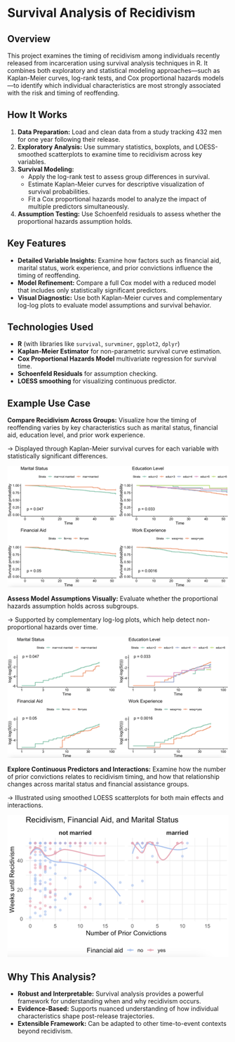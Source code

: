 
# Survival Analysis of Recidivism

## Overview

This project examines the timing of recidivism among individuals recently released from incarceration using survival analysis techniques in R. It combines both exploratory and statistical modeling approaches—such as Kaplan-Meier curves, log-rank tests, and Cox proportional hazards models—to identify which individual characteristics are most strongly associated with the risk and timing of reoffending.

## How It Works

1. **Data Preparation:** Load and clean data from a study tracking 432 men for one year following their release.
2. **Exploratory Analysis:**  Use summary statistics, boxplots, and LOESS-smoothed scatterplots to examine time to recidivism across key variables.
3. **Survival Modeling:**
   - Apply the log-rank test to assess group differences in survival.
   - Estimate Kaplan-Meier curves for descriptive visualization of survival probabilities.
   - Fit a Cox proportional hazards model to analyze the impact of multiple predictors simultaneously.
4. **Assumption Testing:** Use Schoenfeld residuals to assess whether the proportional hazards assumption holds.

## Key Features

- **Detailed Variable Insights:** Examine how factors such as financial aid, marital status, work experience, and prior convictions influence the timing of reoffending.
- **Model Refinement:** Compare a full Cox model with a reduced model that includes only statistically significant predictors.
- **Visual Diagnostic:** Use both Kaplan-Meier curves and complementary log-log plots to evaluate model assumptions and survival behavior.

## Technologies Used

- **R** (with libraries like `survival`, `survminer`, `ggplot2`, `dplyr`)
- **Kaplan-Meier Estimator** for non-parametric survival curve estimation.
- **Cox Proportional Hazards Model** multivariate regression for survival time.
- **Schoenfeld Residuals** for assumption checking.
- **LOESS smoothing** for visualizing continuous predictor.

## Example Use Case

**Compare Recidivism Across Groups:** Visualize how the timing of reoffending varies by key characteristics such as marital status, financial aid, education level, and prior work experience.

→ Displayed through Kaplan-Meier survival curves for each variable with statistically significant differences.

![Kaplan-Meier Plot](km_plot_example.png)

**Assess Model Assumptions Visually:** Evaluate whether the proportional hazards assumption holds across subgroups.

→ Supported by complementary log-log plots, which help detect non-proportional hazards over time.

![Cloglog Plot](cloglog_example.png)

**Explore Continuous Predictors and Interactions:** Examine how the number of prior convictions relates to recidivism timing, and how that relationship changes across marital status and financial assistance groups.

→ Illustrated using smoothed LOESS scatterplots for both main effects and interactions.

![Recidivism by Prior Convictions, Marital Status, and Financial Aid](loess_interaction_plot.png)

## Why This Analysis?

- **Robust and Interpretable:** Survival analysis provides a powerful framework for understanding when and why recidivism occurs.
- **Evidence-Based:** Supports nuanced understanding of how individual characteristics shape post-release trajectories.
- **Extensible Framework:** Can be adapted to other time-to-event contexts beyond recidivism.